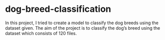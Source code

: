 # dog-breed-classification
In this project, I tried to create a model to classify the dog breeds using the dataset given. 
The aim of the project is to classify the dog’s breed using the dataset which consists of 120 files.
